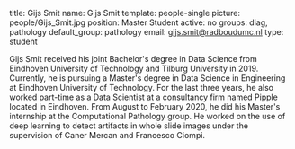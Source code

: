 title: Gijs Smit
name: Gijs Smit
template: people-single
picture: people/Gijs_Smit.jpg
position: Master Student
active: no
groups: diag, pathology
default_group: pathology
email: gijs.smit@radboudumc.nl
type: student

Gijs Smit received his joint Bachelor's degree in Data Science from Eindhoven University of Technology and Tilburg University in 2019. Currently, he is pursuing a Master's degree in Data Science in Engineering at Eindhoven University of Technology. For the last three years, he also worked part-time as a Data Scientist at a consultancy firm named Pipple located in Eindhoven. From August to February 2020, he did his Master's internship at the Computational Pathology group. He worked on the use of deep learning to detect artifacts in whole slide images under the supervision of Caner Mercan and Francesco Ciompi.
